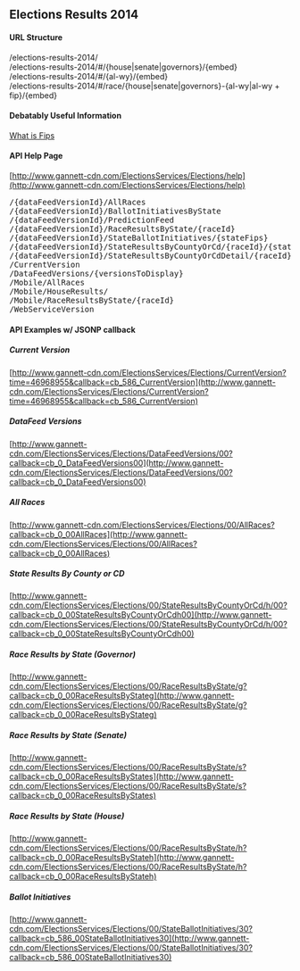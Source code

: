 Elections Results 2014
----

#### URL Structure
/elections-results-2014/   
/elections-results-2014/#/{house|senate|governors}/{embed}  
/elections-results-2014/#/{al-wy}/{embed}  
/elections-results-2014/#/race/{house|senate|governors}-{al-wy|al-wy + fip}/{embed}   


#### Debatably Useful Information
[What is Fips](http://en.wikipedia.org/wiki/Federal_Information_Processing_Standards)



#### API Help Page
[http://www.gannett-cdn.com/ElectionsServices/Elections/help](http://www.gannett-cdn.com/ElectionsServices/Elections/help)
<pre>
/{dataFeedVersionId}/AllRaces
/{dataFeedVersionId}/BallotInitiativesByState
/{dataFeedVersionId}/PredictionFeed
/{dataFeedVersionId}/RaceResultsByState/{raceId}
/{dataFeedVersionId}/StateBallotInitiatives/{stateFips}
/{dataFeedVersionId}/StateResultsByCountyOrCd/{raceId}/{stateFips}
/{dataFeedVersionId}/StateResultsByCountyOrCdDetail/{raceId}/{stateFips}
/CurrentVersion
/DataFeedVersions/{versionsToDisplay}
/Mobile/AllRaces
/Mobile/HouseResults/
/Mobile/RaceResultsByState/{raceId}
/WebServiceVersion
</pre>  




#### API Examples w/ JSONP callback



##### Current Version
[http://www.gannett-cdn.com/ElectionsServices/Elections/CurrentVersion?time=46968955&callback=cb_586_CurrentVersion](http://www.gannett-cdn.com/ElectionsServices/Elections/CurrentVersion?time=46968955&callback=cb_586_CurrentVersion)


##### DataFeed Versions
[http://www.gannett-cdn.com/ElectionsServices/Elections/DataFeedVersions/00?callback=cb_0_DataFeedVersions00](http://www.gannett-cdn.com/ElectionsServices/Elections/DataFeedVersions/00?callback=cb_0_DataFeedVersions00)


##### All Races
[http://www.gannett-cdn.com/ElectionsServices/Elections/00/AllRaces?callback=cb_0_00AllRaces](http://www.gannett-cdn.com/ElectionsServices/Elections/00/AllRaces?callback=cb_0_00AllRaces)


##### State Results By County or CD
[http://www.gannett-cdn.com/ElectionsServices/Elections/00/StateResultsByCountyOrCd/h/00?callback=cb_0_00StateResultsByCountyOrCdh00](http://www.gannett-cdn.com/ElectionsServices/Elections/00/StateResultsByCountyOrCd/h/00?callback=cb_0_00StateResultsByCountyOrCdh00)


##### Race Results by State (Governor)
[http://www.gannett-cdn.com/ElectionsServices/Elections/00/RaceResultsByState/g?callback=cb_0_00RaceResultsByStateg](http://www.gannett-cdn.com/ElectionsServices/Elections/00/RaceResultsByState/g?callback=cb_0_00RaceResultsByStateg)


##### Race Results by State (Senate)
[http://www.gannett-cdn.com/ElectionsServices/Elections/00/RaceResultsByState/s?callback=cb_0_00RaceResultsByStates](http://www.gannett-cdn.com/ElectionsServices/Elections/00/RaceResultsByState/s?callback=cb_0_00RaceResultsByStates)

##### Race Results by State (House)
[http://www.gannett-cdn.com/ElectionsServices/Elections/00/RaceResultsByState/h?callback=cb_0_00RaceResultsByStateh](http://www.gannett-cdn.com/ElectionsServices/Elections/00/RaceResultsByState/h?callback=cb_0_00RaceResultsByStateh)


##### Ballot Initiatives
[http://www.gannett-cdn.com/ElectionsServices/Elections/00/StateBallotInitiatives/30?callback=cb_586_00StateBallotInitiatives30](http://www.gannett-cdn.com/ElectionsServices/Elections/00/StateBallotInitiatives/30?callback=cb_586_00StateBallotInitiatives30)


